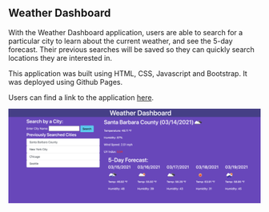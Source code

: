 ## Weather Dashboard

With the Weather Dashboard application, users are able to search for a particular city to learn about the current weather, and see the 5-day forecast. Their previous searches will be saved so they can quickly search locations they are interested in.

This application was built using HTML, CSS, Javascript and Bootstrap. It was deployed using Github Pages.

Users can find a link to the application [here](https://squidbeaks.github.io/weather-dashboard/).

![preview of weather dashboard application](./assets/images/weather-dashboard.png)
